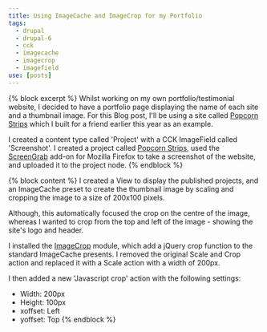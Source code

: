 ```yaml
---
title: Using ImageCache and ImageCrop for my Portfolio
tags:
  - drupal
  - drupal-6
  - cck
  - imagecache
  - imagecrop
  - imagefield
use: [posts]
---
```

{% block excerpt %}
Whilst working on my own portfolio/testimonial website, I decided to have a portfolio page displaying the name of each site and a thumbnail image. For this Blog post, I'll be using a site called [Popcorn Strips](http://popcornstrips.com) which I built for a friend earlier this year as an example.

I created a content type called 'Project' with a CCK ImageField called 'Screenshot'. I created a project called [Popcorn Strips](http://popcornstrips.com), used the [ScreenGrab](https://addons.mozilla.org/addon/1146) add-on for Mozilla Firefox to take a screenshot of the website, and uploaded it to the project node.
{% endblock %}

{% block content %}
I created a View to display the published projects, and an ImageCache 
preset to create the thumbnail image by scaling and cropping the image 
to a size of 200x100 pixels. 

Although, this automatically focused the crop on the centre of the image, whereas I wanted to crop from the top and left of the image - showing the site's logo and header. 

I installed the [ImageCrop](http://drupal.org/project/imagecrop) module, which add a jQuery crop function to the standard ImageCache presents. I removed the original Scale and Crop action and replaced it with a Scale action with a width of 200px. 

I then added a new 'Javascript crop' action with the following settings:

* Width: 200px
* Height: 100px
* xoffset: Left
* yoffset: Top
{% endblock %}
